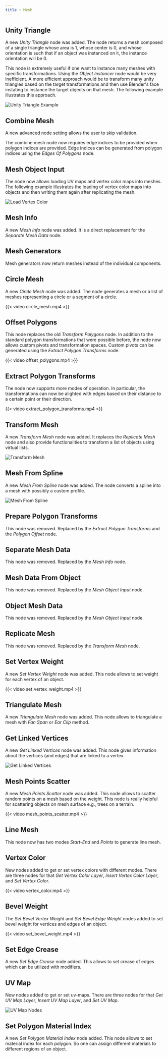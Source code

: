 ```yaml
---
title : Mesh
---
```


## Unity Triangle

A new *Unity Triangle* node was added. The node returns a mesh composed of a
single triangle whose area is 1, whose center is 0, and whose orientation is
such that if an object was instanced on it, the instance orientation will be 0.

This node is extremely useful if one want to instance many meshes with specific
transformations. Using the *Object Instancer* node would be very inefficient.
A more efficient approach would be to transform many unity triangles based on
the target transformations and then use Blender's face instating to instance
the target objects on that mesh. The following example illustrates this
approach.

![Unity Triangle Example](unity_triangle.png)

## Combine Mesh

A new advanced node setting allows the user to skip validation.

The combine mesh node now requires edge indices to be provided when polygon
indices are provided. Edge indices can be generated from polygon indices using
the *Edges Of Polygons* node.

## Mesh Object Input

The node now allows loading UV maps and vertex color maps into meshes. The
following example illustrates the loading of vertex color maps into objects and
then writing them again after replicating the mesh.

![Load Vertex Color](load_vertex_color.png)

## Mesh Info

A new *Mesh Info* node was added. It is a direct replacement for the *Separate
Mesh Data* node.

## Mesh Generators

Mesh generators now return meshes instead of the individual components.

## Circle Mesh

A new *Circle Mesh* node was added. The node generates a mesh or a list of
meshes representing a circle or a segment of a circle.

{{< video circle_mesh.mp4 >}}

## Offset Polygons

This node replaces the old *Transform Polygons* node. In addition to the
standard polygon transformations that were possible before, the node now allows
custom pivots and transformation spaces. Custom pivots can be generated using
the *Extract Polygon Transforms* node.

{{< video offset_polygons.mp4 >}}

## Extract Polygon Transforms

The node now supports more modes of operation. In particular, the
transformations can now be alighted with edges based on their distance to a
certain point or their direction.

{{< video extract_polygon_transforms.mp4 >}}

## Transform Mesh

A new *Transform Mesh* node was added. It replaces the *Replicate Mesh* node
and also provide functionalities to transform a list of objects using virtual
lists.

![Transform Mesh](transform_mesh.png)

## Mesh From Spline

A new *Mesh From Spline* node was added. The node converts a spline into a mesh
with possibly a custom profile.

![Mesh From Spline](mesh_from_spline.png)

## Prepare Polygon Transforms

This node was removed. Replaced by the *Extract Polygon Transforms* and the
*Polygon Offset* node.

## Separate Mesh Data

This node was removed. Replaced by the *Mesh Info* node.

## Mesh Data From Object

This node was removed. Replaced by the *Mesh Object Input* node.

## Object Mesh Data

This node was removed. Replaced by the *Mesh Object Input* node.

## Replicate Mesh

This node was removed. Replaced by the *Transform Mesh* node.

## Set Vertex Weight

A new *Set Vertex Weight* node was added. This node allows to set weight for each vertex of an object.

{{< video set_vertex_weight.mp4 >}}

## Triangulate Mesh

A new *Triangulate Mesh* node was added. This node allows to triangulate a mesh with *Fan Span* or
*Ear Clip* method.

## Get Linked Vertices

A new *Get Linked Vertices* node was added. This node gives information about the vertices (and edges)
that are linked to a vertex.

![Get Linked Vertices](get_linked_vertices.png)

## Mesh Points Scatter

A new *Mesh Points Scatter* node was added. This node allows to scatter random points on a mesh based
on the weight. This node is really helpful for scattering objects on mesh surface e.g., trees on a terrain.

{{< video mesh_points_scatter.mp4 >}}

## Line Mesh

This node now has two modes *Start-End* and *Points* to generate line mesh.

## Vertex Color

New nodes added to get or set vertex colors with different modes. There are three nodes for that *Get Vertex Color Layer*, *Insert Vertex Color Layer*, and *Set Vertex Color*.

{{< video vertex_color.mp4 >}}

## Bevel Weight

The *Set Bevel Vertex Weight* and *Set Bevel Edge Weight* nodes added to set bevel weight for vertices
and edges of an object.

{{< video set_bevel_weight.mp4 >}}

## Set Edge Crease

A new *Set Edge Crease* node added. This allows to set crease of edges which can be utilized with modifiers.

## UV Map

New nodes added to get or set uv-maps. There are three nodes for that *Get UV Map Layer*, *Insert UV Map Layer*, and *Set UV Map*.

![UV Map Nodes](uv_map.png)

## Set Polygon Material Index

A new *Set Polygon Material Index* node added. This node allows to set material index for each polygon.
So one can assign different materials to different regions of an object.

